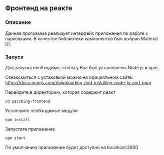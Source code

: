 ## Фронтенд на реакте
### Описание

Данная программа реализует интерфейс приложения по работе с парковками.
В качестве библиотеки компонентов был выбран Material UI.

### Запуск
Для запуска необходимо, чтобы у Вас был установлены Node.js и npm.

Ознакомиться с установкой можно на официальном сайте:
https://docs.npmjs.com/downloading-and-installing-node-js-and-npm

  Перейдите в директорию, которая содержит реакт
  ```
  cd parcking-frontend
  ```

  Установите необходимые модули
  ```
  npm install
  ```
  Запустите приложение
  ```
  npm start
  ```
По умолчанию приложение будет доступно на localhost:3000
